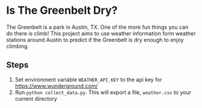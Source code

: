 # Is The Greenbelt Dry?

The Greenbelt is a park in Austin, TX. One of the more fun things you can do there is climb! This project aims to use weather information form weather stations around Austin to predict if the Greenbelt is dry enough to enjoy climbing.

## Steps

1. Set environment variable `WEATHER_API_KEY` to the api key for https://www.wunderground.com/
1. Run `python collect_data.py`. This will export a file, `weather.csv` to your current directory
